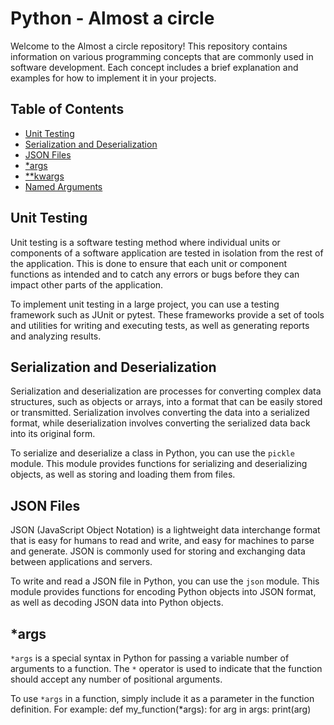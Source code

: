 # Python - Almost a circle

Welcome to the Almost a circle repository! This repository contains information on various programming concepts that are commonly used in software development. Each concept includes a brief explanation and examples for how to implement it in your projects.

## Table of Contents

- [Unit Testing](#unit-testing)
- [Serialization and Deserialization](#serialization-and-deserialization)
- [JSON Files](#json-files)
- [\*args](#args)
- [\*\*kwargs](#kwargs)
- [Named Arguments](#named-arguments)

## Unit Testing

Unit testing is a software testing method where individual units or components of a software application are tested in isolation from the rest of the application. This is done to ensure that each unit or component functions as intended and to catch any errors or bugs before they can impact other parts of the application.

To implement unit testing in a large project, you can use a testing framework such as JUnit or pytest. These frameworks provide a set of tools and utilities for writing and executing tests, as well as generating reports and analyzing results.

## Serialization and Deserialization

Serialization and deserialization are processes for converting complex data structures, such as objects or arrays, into a format that can be easily stored or transmitted. Serialization involves converting the data into a serialized format, while deserialization involves converting the serialized data back into its original form.

To serialize and deserialize a class in Python, you can use the `pickle` module. This module provides functions for serializing and deserializing objects, as well as storing and loading them from files.

## JSON Files

JSON (JavaScript Object Notation) is a lightweight data interchange format that is easy for humans to read and write, and easy for machines to parse and generate. JSON is commonly used for storing and exchanging data between applications and servers.

To write and read a JSON file in Python, you can use the `json` module. This module provides functions for encoding Python objects into JSON format, as well as decoding JSON data into Python objects.

## \*args

`*args` is a special syntax in Python for passing a variable number of arguments to a function. The `*` operator is used to indicate that the function should accept any number of positional arguments.

To use `*args` in a function, simply include it as a parameter in the function definition. For example:
def my_function(*args):
for arg in args:
print(arg)
